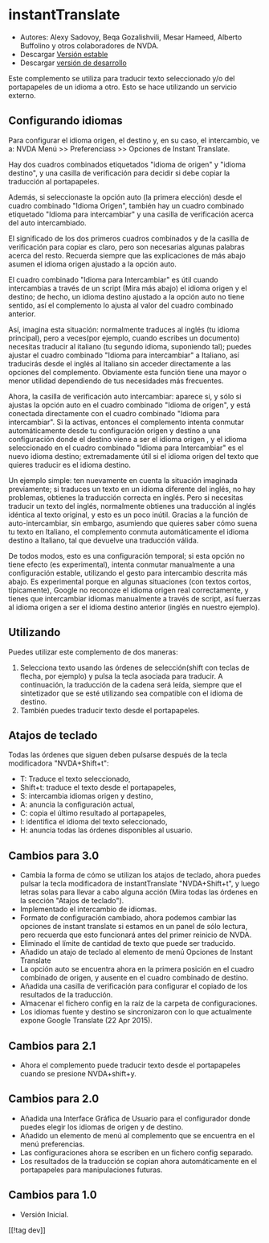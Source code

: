 # instantTranslate #

* Autores: Alexy Sadovoy, Beqa Gozalishvili, Mesar Hameed, Alberto Buffolino
  y otros colaboradores de NVDA.
* Descargar [Versión estable][1]
* Descargar [versión de desarrollo][2]

Este complemento se utiliza para traducir texto seleccionado y/o del
portapapeles de un idioma a otro.  Esto se hace utilizando un servicio
externo.

## Configurando idiomas ##
Para configurar el idioma origen, el destino y, en su caso, el intercambio, ve a: NVDA Menú >> Preferenciass >> Opciones de Instant Translate.

Hay dos cuadros combinados etiquetados "idioma de origen" y "idioma
destino", y una casilla de verificación para decidir si debe copiar la
traducción al portapapeles.

Además, si seleccionaste la opción auto (la primera elección) desde el
cuadro combinado "Idioma Origen", también hay un cuadro combinado etiquetado
"Idioma para intercambiar" y una casilla de verificación acerca del auto
intercambiado.

El significado de los dos primeros cuadros combinados y de la casilla de
verificación para copiar es claro, pero son necesarias algunas palabras
acerca del resto. Recuerda siempre que las explicaciones de más abajo asumen
el idioma origen ajustado a la opción auto.

El cuadro combinado "Idioma para Intercambiar" es útil cuando intercambias a
través de un script (Mira más abajo) el idioma origen y el destino; de
hecho, un idioma destino ajustado a la opción auto no tiene sentido, así el
complemento lo ajusta al valor del cuadro combinado anterior.

Así, imagina esta situación: normalmente traduces al inglés (tu idioma
principal), pero a veces(por ejemplo, cuando escribes un documento)
necesitas traducir al italiano (tu segundo idioma, suponiendo tal); puedes
ajustar el cuadro combinado "Idioma para intercambiar" a Italiano, así
traducirás desde el inglés al Italiano sin acceder directamente a las
opciones del complemento. Obviamente esta función tiene una mayor o menor
utilidad dependiendo de tus necesidades más frecuentes.

Ahora, la casilla de verificación auto intercambiar: aparece si, y sólo si
ajustas la opción auto en el cuadro combinado "Idioma de origen", y está
conectada directamente con el cuadro combinado "Idioma para
intercambiar". Si la activas, entonces el complemento intenta conmutar
automáticamente desde tu configuración origen y destino a una configuración
donde el destino viene a ser el idioma origen , y el idioma seleccionado en
el cuadro combinado "Idioma para Intercambiar" es el nuevo idioma destino;
extremadamente útil si el idioma origen del texto que quieres traducir es el
idioma destino.

Un ejemplo simple: ten nuevamente en cuenta la situación imaginada
previamente; si traduces un texto en un idioma diferente del inglés, no hay
problemas, obtienes la traducción correcta en inglés. Pero si necesitas
traducir un texto del inglés, normalmente obtienes una traducción al inglés
idéntica al texto original, y esto es un poco inútil. Gracias a la función
de auto-intercambiar, sin embargo, asumiendo que quieres saber cómo suena tu
texto en Italiano, el complemento conmuta automáticamente el idioma destino
a Italiano, tal que devuelve una traducción válida.

De todos modos, esto es una configuración temporal; si esta opción no tiene
efecto (es experimental), intenta conmutar manualmente a una configuración
estable, utilizando el gesto para intercambio descrita más abajo. Es
experimental porque en algunas situaciones (con textos cortos, típicamente),
Google no reconoze el idioma origen real correctamente, y tienes que
intercambiar idiomas manualmente a través de script, así fuerzas al idioma
origen a ser el  idioma destino anterior (inglés en nuestro ejemplo).

## Utilizando ##
Puedes utilizar este complemento de dos maneras:

1. Selecciona texto usando las órdenes de selección(shift con teclas de
   flecha, por ejemplo) y pulsa la tecla asociada para traducir. A
   continuación, la traducción de la cadena será leída, siempre que el
   sintetizador que se esté utilizando sea compatible con el idioma de
   destino.
2. También puedes traducir texto desde el portapapeles.

## Atajos de teclado ##
Todas las órdenes que siguen deben pulsarse después de la tecla modificadora
"NVDA+Shift+t":

* T: Traduce el texto seleccionado,
* Shift+t: traduce el texto desde el portapapeles,
* S: intercambia idiomas origen y destino,
* A: anuncia la configuración actual,
* C: copia el último resultado al portapapeles,
* I: identifica el idioma del texto seleccionado,
* H: anuncia todas las órdenes disponibles al usuario.

## Cambios para 3.0 ##
* Cambia la forma de cómo se utilizan los atajos de teclado, ahora puedes
  pulsar la tecla modificadora de instantTranslate "NVDA+Shift+t", y luego
  letras solas para llevar a cabo alguna acción (Mira todas las órdenes en
  la sección "Atajos de teclado").
* Implementado el intercambio de idiomas.
* Formato de configuración cambiado, ahora podemos cambiar las opciones de
  instant translate si estamos en un panel de sólo lectura, pero recuerda
  que esto funcionará antes del primer reinicio de NVDA.
* Eliminado el límite de cantidad de texto que puede ser traducido.
* Añadido un atajo de teclado al elemento de menú Opciones de Instant
  Translate
* La opción auto se encuentra ahora en la primera posición en el cuadro
  combinado de origen, y ausente en el cuadro combinado de destino.
* Añadida una casilla de verificación para configurar el copiado de los
  resultados de la traducción.
* Almacenar el fichero config en la raíz de la carpeta de configuraciones.
* Los idiomas fuente y destino se sincronizaron con lo que actualmente
  expone Google Translate (22 Apr 2015).


## Cambios para 2.1 ##
* Ahora el complemento puede traducir texto desde el portapapeles cuando se
  presione NVDA+shift+y.

## Cambios para 2.0 ##
* Añadida una Interface Gráfica de Usuario para el configurador donde
  puedes elegir los idiomas de origen y de destino.
* Añadido un elemento de menú al complemento que se encuentra en el menú
  preferencias.
* Las configuraciones ahora se escriben en un fichero config separado.
* Los resultados de la traducción se copian ahora automáticamente en el
  portapapeles para manipulaciones futuras.

## Cambios para 1.0 ##
* Versión Inicial.


[[!tag dev]]

[1]: http://addons.nvda-project.org/files/get.php?file=it

[2]: http://addons.nvda-project.org/files/get.php?file=it-dev
